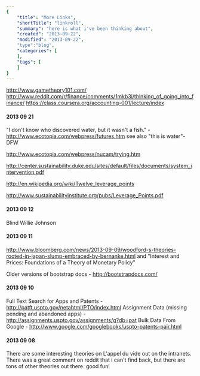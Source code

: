 ```yaml
---
{
    "title": "More Links",
    "shortTitle": "linkroll",
    "summary": "here is what i've been thinking about",
    "created": "2013-09-22",
    "modified": "2013-09-22",
    "type":"blog",
    "categories": [
    ],
    "tags": [
    ]
}
---
```


<http://www.gametheory101.com/>
<http://www.reddit.com/r/finance/comments/1mkb3i/thinking_of_going_into_finance/>
<https://class.coursera.org/accounting-001/lecture/index>

#### 2013 09 21

"I don't know who discovered water, but it wasn't a fish." - <http://www.ecotopia.com/webpress/futures.htm> see also "this is water"-DFW

<http://www.ecotopia.com/webpress/nucam/trying.htm>

<http://center.sustainability.duke.edu/sites/default/files/documents/system_intervention.pdf>

<http://en.wikipedia.org/wiki/Twelve_leverage_points>

<http://www.sustainabilityinstitute.org/pubs/Leverage_Points.pdf>

#### 2013 09 12

Blind Willie Johnson

#### 2013 09 11

<http://www.bloomberg.com/news/2013-09-09/woodford-s-theories-rooted-in-japan-slump-embraced-by-bernanke.html> and "Interest and Prices: Foundations of a Theory of Monetary Policy"

Older versions of bootstrap docs - <http://bootstrapdocs.com/>

#### 2013 09 10

Full Text Search for Apps and Patents - <http://patft.uspto.gov/netahtml/PTO/index.html>
Assignment Data (missing pending and abandoned apps) - <http://assignments.uspto.gov/assignments/q?db=pat>
Bulk Data From Google - <http://www.google.com/googlebooks/uspto-patents-pair.html>

#### 2013 09 08

There are some interesting theories on L'appel du vide out on the intranets. There was a great comment on reddit that i can't find back, but there are tons of other theories out there. good fun!

